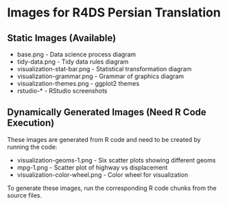 # Images for R4DS Persian Translation

## Static Images (Available)
- base.png - Data science process diagram
- tidy-data.png - Tidy data rules diagram
- visualization-stat-bar.png - Statistical transformation diagram
- visualization-grammar.png - Grammar of graphics diagram  
- visualization-themes.png - ggplot2 themes
- rstudio-* - RStudio screenshots

## Dynamically Generated Images (Need R Code Execution)
These images are generated from R code and need to be created by running the code:
- visualization-geoms-1.png - Six scatter plots showing different geoms
- mpg-1.png - Scatter plot of highway vs displacement
- visualization-color-wheel.png - Color wheel for visualization

To generate these images, run the corresponding R code chunks from the source files.
